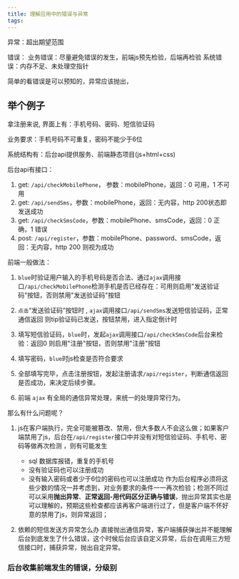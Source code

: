 ```yaml
---
title: 理解应用中的错误与异常
tags:
---
```


异常：超出期望范围

错误：
    业务错误：尽量避免错误的发生，前端js预先检验，后端再检验
    系统错误：内存不足、未处理空指针

简单的看错误是可以预知的，异常应该抛出，

## 举个例子
拿注册来说, 界面上有：手机号码、密码、短信验证码

业务要求：手机号码不可重复，密码不能少于6位

系统结构有：后台api提供服务、前端静态项目(js+html+css)

后台api有接口：
1. get: `/api/checkMobilePhone`， 参数：mobilePhone，返回：0 可用，1 不可用
2. get: `/api/sendSms`，参数：mobilePhone，返回：无内容，http 200状态即发送成功
2. get: `/api/checkSmsCode`，参数：mobilePhone、smsCode，返回：0 正确，1 错误
3. post: `/api/register`，参数：mobilePhone、password、smsCode，返回：无内容，http 200 则视为成功

前端一般做法：
1. `blue`时验证用户输入的手机号码是否合法、通过`ajax`调用接口`/api/checkMobilePhone`检测手机是否已经存在：可用则启用"发送验证码"按钮，否则禁用"发送验证码"按钮
2. `点击`“发送验证码”按钮时 , `ajax`调用接口`/api/sendSms`发送短信验证码，正常通信返回 则tip验证码已发送，按钮禁用，进入指定倒计时
3. 填写短信验证码，`blue`时，发起`ajax`调用接口`/api/checkSmsCode`后台来检验：返回0 则启用"注册"按钮，否则禁用"注册"按钮
4. 填写密码，`blue`时js检查是否符合要求
5. 全部填写完毕，点击注册按钮，发起注册请求`/api/register`，判断通信返回是否成功，来决定后续步骤。

6. 前端 `ajax` 有全局的通信异常处理，来统一的处理异常行为。

那么有什么问题呢？
1. js在客户端执行，完全可能被篡改、禁用，但大多数人不会这么做；如果客户端禁用了js，后台在`/api/register`接口中并没有对短信验证码、手机号、密码等做再次检测 ，则有可能发生
    * sql 数据库报错，重复的手机号
    * 没有验证码也可以注册成功
    * 没有输入密码或者少于6位的密码也可以注册成功
作为后台程序必须将这些少数的情况一并考虑到，对业务要求的条件一一再次检验；检测不同过可以采用**抛出异常**、**正常返回-用代码区分正确与错误**，抛出异常其实也是可以理解的，预期这些检查都应该再客户端进行过了，但是客户端不怀好意的禁用了js，则异常返回；

2. 依赖的短信发送方异常怎么办
直接抛出通信异常，客户端捕获弹出并不能理解后台到底发生了什么错误，这个时候后台应该自定义异常，后台在调用三方短信接口时，捕获异常，抛出自定异常。

### 后台收集前端发生的错误，分级别
